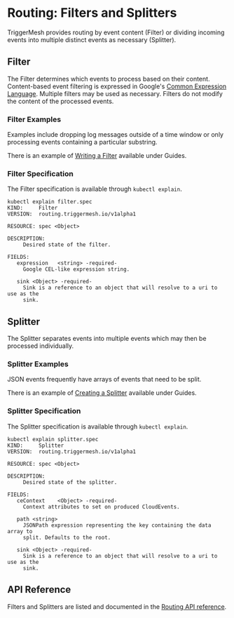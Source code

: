 # Routing: Filters and Splitters

TriggerMesh provides routing by event content (Filter) or dividing incoming events into multiple distinct events as necessary (Splitter).

## Filter

The Filter determines which events to process based on their content. Content-based event filtering is expressed in Google's [Common Expression Language](https://opensource.google/projects/cel). Multiple filters may be used as necessary. Filters do not modify the content of the processed events.

### Filter Examples

Examples include dropping log messages outside of a time window or only processing events containing a particular substring.

There is an example of [Writing a Filter](../guides/writingafilter.md) available under Guides.

### Filter Specification

The Filter specification is available through `kubectl explain`.

```console
kubectl explain filter.spec
KIND:     Filter
VERSION:  routing.triggermesh.io/v1alpha1

RESOURCE: spec <Object>

DESCRIPTION:
     Desired state of the filter.

FIELDS:
   expression	<string> -required-
     Google CEL-like expression string.

   sink	<Object> -required-
     Sink is a reference to an object that will resolve to a uri to use as the
     sink.
```

## Splitter

The Splitter separates events into multiple events which may then be processed individually.

### Splitter Examples

JSON events frequently have arrays of events that need to be split.

There is an example of [Creating a Splitter](../guides/creatingasplitter.md) available under Guides.

### Splitter Specification

The Splitter specification is available through `kubectl explain`.

```console
kubectl explain splitter.spec
KIND:     Splitter
VERSION:  routing.triggermesh.io/v1alpha1

RESOURCE: spec <Object>

DESCRIPTION:
     Desired state of the splitter.

FIELDS:
   ceContext	<Object> -required-
     Context attributes to set on produced CloudEvents.

   path	<string>
     JSONPath expression representing the key containing the data array to
     split. Defaults to the root.

   sink	<Object> -required-
     Sink is a reference to an object that will resolve to a uri to use as the
     sink.
```

## API Reference

Filters and Splitters are listed and documented in the [Routing API reference](../apis/routing.md).
